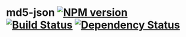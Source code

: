 # md5-json [![NPM version](https://badge.fury.io/js/md5-json.svg)](http://badge.fury.io/js/md5-json) [![Build Status](https://travis-ci.org/kaelzhang/node-md5-json.svg?branch=master)](https://travis-ci.org/kaelzhang/node-md5-json) [![Dependency Status](https://gemnasium.com/kaelzhang/node-md5-json.svg)](https://gemnasium.com/kaelzhang/node-md5-json)
